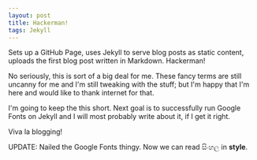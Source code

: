 ```yaml
---
layout: post
title: Hackerman!
tags: Jekyll 
---
```


Sets up a GitHub Page, uses Jekyll to serve blog posts as static content, uploads the first blog post written in Markdown. Hackerman!

<!--more-->

No seriously, this is sort of a big deal for me. These fancy terms are still uncanny for me and I'm still tweaking with the stuff; but I'm happy that I'm here and would like to thank internet for that.

I'm going to keep the this short. Next goal is to successfully run Google Fonts on Jekyll and I will most probably write about it, if I get it right.

Viva la blogging!

UPDATE: Nailed the Google Fonts thingy. Now we can read සිංහල in **style**.